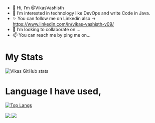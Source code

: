 - 👋 Hi, I’m @VikasVashisth
- 👀 I’m interested in technology like DevOps and write Code in Java.
- ✨ You can follow me on Linkedin also -> https://www.linkedin.com/in/vikas-vashisth-v09/
- 💞️ I’m looking to collaborate on ...
- 📫 You can reach me by ping me on...

<!---
VikasVashisth/VikasVashisth is a ✨ special ✨ repository because its `README.md` (this file) appears on your GitHub profile.
You can click the Preview link to take a look at your changes.
--->

# My Stats

![Vikas GitHub stats](https://github-readme-stats.vercel.app/api?username=VikasVashisth&show_icons=true&theme=highcontrast)


# Language I have used,

[![Top Langs](https://github-readme-stats.vercel.app/api/top-langs/?username=VikasVashisth&layout=compact)](https://github.com/VikasVashisth/github-readme-stats)


<a href="https://github.com/VikasVashisth/github-readme-stats">
  <img align="center" src="https://github-readme-stats.vercel.app/api/pin/?username=VikasVashisth&repo=github-readme-stats" />
</a>
<a href="https://github.com/VikasVashisth/convoychat">
  <img align="center" src="https://github-readme-stats.vercel.app/api/pin/?username=VikasVashisth&repo=convoychat" />
</a>
